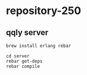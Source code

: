 repository-250
==============


## qqly server

```
brew install erlang rebar

cd server
rebar get-deps
rebar compile
```
